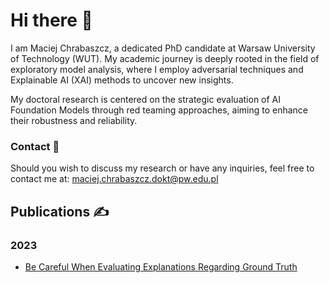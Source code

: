 # Hi there 🤗

I am Maciej Chrabaszcz, a dedicated PhD candidate at Warsaw University of Technology (WUT). My academic journey is deeply rooted in the field of exploratory model analysis, where I employ adversarial techniques and Explainable AI (XAI) methods to uncover new insights.

My doctoral research is centered on the strategic evaluation of AI Foundation Models through red teaming approaches, aiming to enhance their robustness and reliability.

### Contact 📧
Should you wish to discuss my research or have any inquiries, feel free to contact me at: maciej.chrabaszcz.dokt@pw.edu.pl

## Publications ✍
### 2023
- [Be Careful When Evaluating Explanations Regarding Ground Truth](https://arxiv.org/abs/2311.04813)
<!--
**maciejchrabaszcz/maciejchrabaszcz** is a ✨ _special_ ✨ repository because its `README.md` (this file) appears on your GitHub profile.

Here are some ideas to get you started:

- 🔭 I’m currently working on ...
- 🌱 I’m currently learning ...
- 👯 I’m looking to collaborate on ...
- 🤔 I’m looking for help with ...
- 💬 Ask me about ...
- 📫 How to reach me: ...
- 😄 Pronouns: ...
- ⚡ Fun fact: ...
-->
